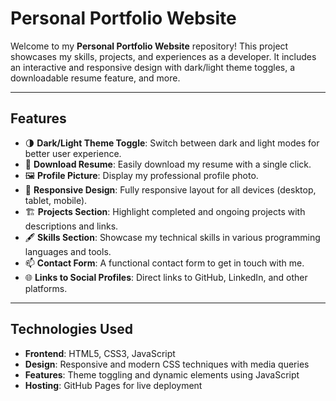 # Personal Portfolio Website

Welcome to my **Personal Portfolio Website** repository! This project showcases my skills, projects, and experiences as a developer. It includes an interactive and responsive design with dark/light theme toggles, a downloadable resume feature, and more.

---

## **Features**

- 🌗 **Dark/Light Theme Toggle**: Switch between dark and light modes for better user experience.
- 📄 **Download Resume**: Easily download my resume with a single click.
- 🖼️ **Profile Picture**: Display my professional profile photo.
- 📱 **Responsive Design**: Fully responsive layout for all devices (desktop, tablet, mobile).
- 🏗️ **Projects Section**: Highlight completed and ongoing projects with descriptions and links.
- 🖋️ **Skills Section**: Showcase my technical skills in various programming languages and tools.
- 📫 **Contact Form**: A functional contact form to get in touch with me.
- 🌐 **Links to Social Profiles**: Direct links to GitHub, LinkedIn, and other platforms.

---

## **Technologies Used**

- **Frontend**: HTML5, CSS3, JavaScript
- **Design**: Responsive and modern CSS techniques with media queries
- **Features**: Theme toggling and dynamic elements using JavaScript
- **Hosting**: GitHub Pages for live deployment

